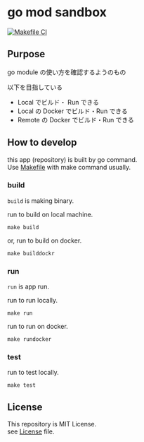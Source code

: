 # go mod sandbox

[![Makefile CI](https://github.com/keyno63/go-mod-sandbox/actions/workflows/makefile.yml/badge.svg)](https://github.com/keyno63/go-mod-sandbox/actions/workflows/makefile.yml)

## Purpose
go module の使い方を確認するようのもの  

以下を目指している
- Local でビルド・ Run できる
- Local の Docker でビルド・Run できる
- Remote の Docker でビルド・Run できる

## How to develop

this app (repository) is built by go command.  
Use [Makefile](./Makefile) with make command usually.  

### build

`build` is making binary.

run to build on local machine. 

```shell
make build
```

or, run to build on docker.

```shell
make builddockr
```

### run

`run` is app run.

run to run locally.

```shell
make run
```

run to run on docker.

```shell
make rundocker
```

### test

run to test locally.

```shell
make test
```

## License

This repository is MIT License.  
see [License](./LICENSE) file.
